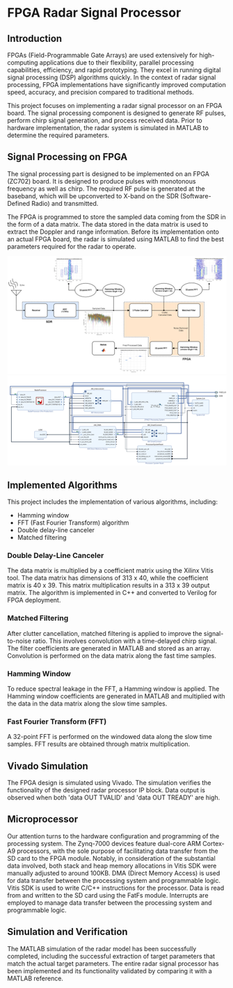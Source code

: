 

# FPGA Radar Signal Processor

## Introduction

FPGAs (Field-Programmable Gate Arrays) are used extensively for high-computing applications due to their flexibility, parallel processing capabilities, efficiency, and rapid prototyping. They excel in running digital signal processing (DSP) algorithms quickly. In the context of radar signal processing, FPGA implementations have significantly improved computation speed, accuracy, and precision compared to traditional methods.

This project focuses on implementing a radar signal processor on an FPGA board. The signal processing component is designed to generate RF pulses, perform chirp signal generation, and process received data. Prior to hardware implementation, the radar system is simulated in MATLAB to determine the required parameters.

## Signal Processing on FPGA

The signal processing part is designed to be implemented on an FPGA (ZC702) board. It is designed to produce pulses with monotonous frequency as well as chirp. The required RF pulse is generated at the baseband, which will be upconverted to X-band on the SDR (Software-Defined Radio) and transmitted.

The FPGA is programmed to store the sampled data coming from the SDR in the form of a data matrix. The data stored in the data matrix is used to extract the Doppler and range information. Before its implementation onto an actual FPGA board, the radar is simulated using MATLAB to find the best parameters required for the radar to operate.

![alt text](BD.png)
![alt text](VivadoBlockDiagram.png)

## Implemented Algorithms

This project includes the implementation of various algorithms, including:

- Hamming window
- FFT (Fast Fourier Transform) algorithm
- Double delay-line canceler
- Matched filtering

### Double Delay-Line Canceler

The data matrix is multiplied by a coefficient matrix using the Xilinx Vitis tool. The data matrix has dimensions of 313 x 40, while the coefficient matrix is 40 x 39. This matrix multiplication results in a 313 x 39 output matrix. The algorithm is implemented in C++ and converted to Verilog for FPGA deployment.

### Matched Filtering

After clutter cancellation, matched filtering is applied to improve the signal-to-noise ratio. This involves convolution with a time-delayed chirp signal. The filter coefficients are generated in MATLAB and stored as an array. Convolution is performed on the data matrix along the fast time samples.

### Hamming Window

To reduce spectral leakage in the FFT, a Hamming window is applied. The Hamming window coefficients are generated in MATLAB and multiplied with the data in the data matrix along the slow time samples.

### Fast Fourier Transform (FFT)

A 32-point FFT is performed on the windowed data along the slow time samples. FFT results are obtained through matrix multiplication.

## Vivado Simulation

The FPGA design is simulated using Vivado. The simulation verifies the functionality of the designed radar processor IP block. Data output is observed when both 'data OUT TVALID' and 'data OUT TREADY' are high.

## Microprocessor

Our attention turns to the hardware configuration and programming of the processing system. The Zynq-7000 devices feature dual-core ARM Cortex-A9 processors, with the sole purpose of facilitating data transfer from the SD card to the FPGA module. Notably, in consideration of the substantial data involved, both stack and heap memory allocations in Vitis SDK were manually adjusted to around 100KB.
DMA (Direct Memory Access) is used for data transfer between the processing system and programmable logic. Vitis SDK is used to write C/C++ instructions for the processor. Data is read from and written to the SD card using the FatFs module. Interrupts are employed to manage data transfer between the processing system and programmable logic.

## Simulation and Verification

The MATLAB simulation of the radar model has been successfully completed, including the successful extraction of target parameters that match the actual target parameters. The entire radar signal processor has been implemented and its functionality validated by comparing it with a MATLAB reference.



